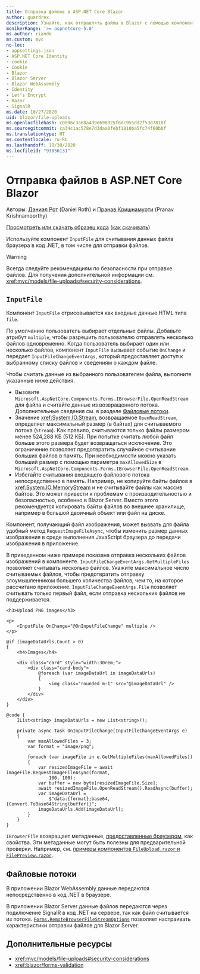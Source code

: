 ```yaml
---
title: Отправка файлов в ASP.NET Core Blazor
author: guardrex
description: Узнайте, как отправлять файлы в Blazor с помощью компонента InputFile.
monikerRange: '>= aspnetcore-5.0'
ms.author: riande
ms.custom: mvc
no-loc:
- appsettings.json
- ASP.NET Core Identity
- cookie
- Cookie
- Blazor
- Blazor Server
- Blazor WebAssembly
- Identity
- Let's Encrypt
- Razor
- SignalR
ms.date: 10/27/2020
uid: blazor/file-uploads
ms.openlocfilehash: c0806c3a68a4d9e698925f6ec955dd2f53d7818f
ms.sourcegitcommit: ca34c1ac578e7d3daa0febf1810ba5fc74f60bbf
ms.translationtype: HT
ms.contentlocale: ru-RU
ms.lasthandoff: 10/30/2020
ms.locfileid: "93056131"
---
```

# <a name="aspnet-core-no-locblazor-file-uploads"></a>Отправка файлов в ASP.NET Core Blazor

Авторы: [Дэниэл Рот](https://github.com/danroth27) (Daniel Roth) и [Пранав Кришнамурти](https://github.com/pranavkm) (Pranav Krishnamoorthy)

[Просмотреть или скачать образец кода](https://github.com/dotnet/AspNetCore.Docs/tree/master/aspnetcore/blazor/file-uploads/samples/) ([как скачивать](xref:index#how-to-download-a-sample))

Используйте компонент `InputFile` для считывания данных файла браузера в код .NET, в том числе для отправки файлов.

> [!WARNING]
> Всегда следуйте рекомендациям по безопасности при отправке файлов. Для получения дополнительной информации см. <xref:mvc/models/file-uploads#security-considerations>.

## <a name="inputfile-component"></a>`InputFile`

Компонент `InputFile` отрисовывается как входные данные HTML типа `file`.

По умолчанию пользователь выбирает отдельные файлы. Добавьте атрибут `multiple`, чтобы разрешить пользователю отправлять несколько файлов одновременно. Когда пользователь выбирает один или несколько файлов, компонент `InputFile` вызывает событие `OnChange` и передает `InputFileChangeEventArgs`, который предоставляет доступ к выбранному списку файлов и сведениям о каждом файле.

Чтобы считать данные из выбранного пользователем файла, выполните указанные ниже действия.

* Вызовите `Microsoft.AspNetCore.Components.Forms.IBrowserFile.OpenReadStream` для файла и считайте данные из возвращенного потока. Дополнительные сведения см. в разделе [Файловые потоки](#file-streams).
* Значение <xref:System.IO.Stream>, возвращаемое `OpenReadStream`, определяет максимальный размер (в байтах) для считываемого потока (`Stream`). Как правило, считываются только файлы размером менее 524,288 КБ (512 КБ). При попытке считать любой файл больше этого размера будет возвращаться исключение. Это ограничение позволяет предотвратить случайное считывание больших файлов в память. При необходимости можно указать больший размер с помощью параметра `maxAllowedSize` в `Microsoft.AspNetCore.Components.Forms.IBrowserFile.OpenReadStream`.
* Избегайте считывания входящего файлового потока непосредственно в память. Например, не копируйте байты файлов в <xref:System.IO.MemoryStream> и не считывайте файлы как массив байтов. Это может привести к проблемам с производительностью и безопасностью, особенно в Blazor Server. Вместо этого рекомендуется копировать байты файлов во внешнее хранилище, например в большой двоичный объект или файл на диске.

Компонент, получающий файл изображения, может вызвать для файла удобный метод `RequestImageFileAsync`, чтобы изменить размер данных изображения в среде выполнения JavaScript браузера до передачи изображения в приложение.

В приведенном ниже примере показана отправка нескольких файлов изображений в компоненте. `InputFileChangeEventArgs.GetMultipleFiles` позволяет считывать несколько файлов. Укажите максимальное число считываемых файлов, чтобы предотвратить отправку злоумышленником большего количества файлов, чем то, на которое рассчитано приложение. `InputFileChangeEventArgs.File` позволяет считывать только первый файл, если отправка нескольких файлов не поддерживается.

```razor
<h3>Upload PNG images</h3>

<p>
    <InputFile OnChange="@OnInputFileChange" multiple />
</p>

@if (imageDataUrls.Count > 0)
{
    <h4>Images</h4>

    <div class="card" style="width:30rem;">
        <div class="card-body">
            @foreach (var imageDataUrl in imageDataUrls)
            {
                <img class="rounded m-1" src="@imageDataUrl" />
            }
        </div>
    </div>
}

@code {
    IList<string> imageDataUrls = new List<string>();

    private async Task OnInputFileChange(InputFileChangeEventArgs e)
    {
        var maxAllowedFiles = 3;
        var format = "image/png";

        foreach (var imageFile in e.GetMultipleFiles(maxAllowedFiles))
        {
            var resizedImageFile = await imageFile.RequestImageFileAsync(format, 
                100, 100);
            var buffer = new byte[resizedImageFile.Size];
            await resizedImageFile.OpenReadStream().ReadAsync(buffer);
            var imageDataUrl = 
                $"data:{format};base64,{Convert.ToBase64String(buffer)}";
            imageDataUrls.Add(imageDataUrl);
        }
    }
}
```

`IBrowserFile` возвращает метаданные, [предоставленные браузером](https://developer.mozilla.org/docs/Web/API/File#Instance_properties), как свойства. Эти метаданные могут быть полезны для предварительной проверки. Например, см. [примеры компонентов `FileUpload.razor` и `FilePreview.razor`](https://github.com/dotnet/AspNetCore.Docs/tree/master/aspnetcore/blazor/file-uploads/samples/).

## <a name="file-streams"></a>Файловые потоки

В приложении Blazor WebAssembly данные передаются непосредственно в код .NET в браузере.

В приложении Blazor Server данные файлов передаются через подключение SignalR в код .NET на сервере, так как файл считывается из потока. [`Forms.RemoteBrowserFileStreamOptions`](https://github.com/dotnet/aspnetcore/blob/master/src/Components/Web/src/Forms/InputFile/RemoteBrowserFileStreamOptions.cs) позволяет настраивать характеристики отправки файлов для Blazor Server.

## <a name="additional-resources"></a>Дополнительные ресурсы

* <xref:mvc/models/file-uploads#security-considerations>
* <xref:blazor/forms-validation>
